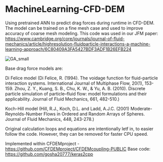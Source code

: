 # MachineLearning-CFD-DEM
Using pretrained ANN to predict drag forces during runtime in CFD-DEM. The model can be trained on a fine mesh case and used to improve accuracy of coarse mesh modeling. 
This code was used in our JFM paper: https://www.cambridge.org/core/journals/journal-of-fluid-mechanics/article/highresolution-fluidparticle-interactions-a-machine-learning-approach/6C80409A3FA5427BDF3ADF1B26EFB224

![GA_small](https://user-images.githubusercontent.com/53912571/159571088-783bb9e3-681d-42ef-a079-6fbcdb6636cf.jpg)

Base drag force models are:

Di Felice model (Di Felice, R. (1994). The voidage function for fluid-particle interaction systems. International Journal of Multiphase Flow, 20(1), 153-159.
Zhou, Z. Y., Kuang, S. B., Chu, K. W., & Yu, A. B. (2010). Discrete particle simulation of particle–fluid flow: model formulations and their applicability. Journal of Fluid Mechanics, 661, 482-510.)

Koch-Hill model (Hill, R.J., Koch, D.L. and Ladd, A.J.C. (2001) Moderate-Reynolds-Number Flows in Ordered and Random Arrays of Spheres. Journal of Fluid Mechanics, 448, 243-278.)

Original calculation loops and equations are intentionally letf in, to easier follow the code. However, they can be removed for faster CPU speed.

Implemented within CFDEMproject - https://github.com/CFDEMproject/CFDEMcoupling-PUBLIC
Base code: https://github.com/gosha20777/keras2cpp
